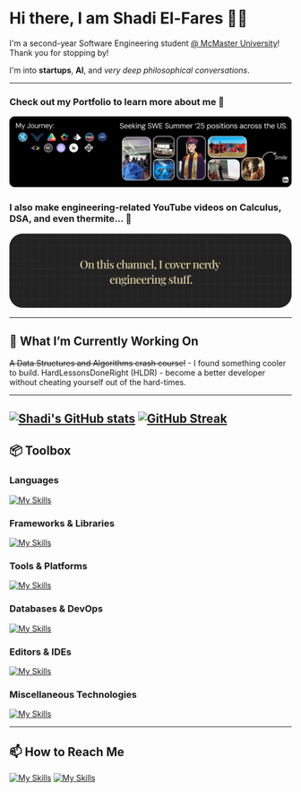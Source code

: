 # Hi there, I am Shadi El-Fares 👋🏽 
I'm a second-year Software Engineering student [@ McMaster University](https://www.eng.mcmaster.ca/)! Thank you for stopping by! 

I'm into **startups**, **AI**, and *very deep philosophical conversations*.

---
### Check out my Portfolio to learn more about me 🫡
[![Portfolio](./newbanner.png)](https://www.shadielfares.me/)
### I also make engineering-related YouTube videos on Calculus, DSA, and even thermite... 👀 
[![YouTube Channel Banner](./yt-1.png)](https://www.youtube.com/channel/UChuTtnCJpN_MXNnR5avaeXg?sub_confirmation=1)


---

## 🔭 What I’m Currently Working On
~~A Data Structures and Algorithms crash course!~~ - I found something cooler to build.
HardLessonsDoneRight (HLDR) - become a better developer without cheating yourself out of the hard-times.

---
[![Shadi's GitHub stats](https://github-readme-stats.vercel.app/api?username=shadielfares&theme=noctis_minimus)](https://github.com/shadielfares/github-readme-stats)
[![GitHub Streak](https://streak-stats.demolab.com/?user=shadielfares&theme=noctis_minimus)](https://git.io/streak-stats)
---

## 📦 Toolbox

### **Languages**
[![My Skills](https://skillicons.dev/icons?i=java,python,javascript,typescript,c,cpp,cs,matlab,dart,go,html,css,latex,bash,md)](https://skillicons.dev)

### **Frameworks & Libraries**
[![My Skills](https://skillicons.dev/icons?i=react,vercel,threejs,django,express,flask,dotnet,wordpress,flutter,bootstrap,vite,sass,nextjs,tailwind,fastapi,ros,graphql,tensorflow,opencv,gatsby)](https://skillicons.dev)

### **Tools & Platforms**
[![My Skills](https://skillicons.dev/icons?i=git,github,firebase,aws,azure,docker,powershell,heroku,githubactions,gitlab,figma,blender,obsidian,notion)](https://skillicons.dev)

### **Databases & DevOps**
[![My Skills](https://skillicons.dev/icons?i=mongodb,postgres,php,mysql,sqlite,aws,gcp,kubernetes)](https://skillicons.dev)

### **Editors & IDEs**
[![My Skills](https://skillicons.dev/icons?i=neovim,vim,vscode,visualstudio,pycharm,replit)](https://skillicons.dev)

### **Miscellaneous Technologies**
[![My Skills](https://skillicons.dev/icons?i=maven,unity,arduino,raspberrypi,linux,ubuntu,windows,postman)](https://skillicons.dev)

---

## 📫 How to Reach Me
[![My Skills](https://skillicons.dev/icons?i=linkedin)](https://linkedin.com/in/shadielfares)
[![My Skills](https://skillicons.dev/icons?i=twitter)]((https://twitter.com/shadielfares))




<!-- ![Shadi's GitHub stats](https://github-readme-stats.vercel.app/api?username=shadielfares&show_icons=true&theme=radical) -->

<!--
**shadielfares/shadielfares** is a ✨ _special_ ✨ repository because its `README.md` (this file) appears on your GitHub profile.

Here are some ideas to get you started:

- 🔭 I’m currently working on ...
- 🌱 I’m currently learning ...
- 👯 I’m looking to collaborate on ...
- 🤔 I’m looking for help with ...
- 💬 Ask me about ...
- ⚡ Fun fact: ...
-->
